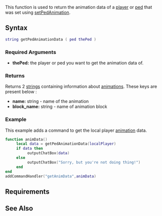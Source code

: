This function is used to return the animation data of a [player](/docs/player.md "wikilink") or [ped](/ped.md "wikilink") that was set using [setPedAnimation](/setPedAnimation.md "wikilink").

Syntax
------

``` lua
string getPedAnimationData ( ped thePed )
```

### Required Arguments

-   **thePed:** the player or ped you want to get the animation data of.

### Returns

Returns 2 [strings](/docs/string.md "wikilink") containing information about [animations](/animations.md "wikilink"). These keys are present below :

-   **name:** string - name of the animation
-   **block\_name:** string - name of animation block

### Example

This example adds a command to get the local player [animation](/docs/animations.md "wikilink") data.

``` lua
function animData()
     local data = getPedAnimationData(localPlayer)
     if data then
          outputChatBox(data)
     else
          outputChatBox("Sorry, but you're not doing thing!")
     end
end
addCommandHandler("getAnimData",animData)
```

Requirements
------------

See Also
--------
